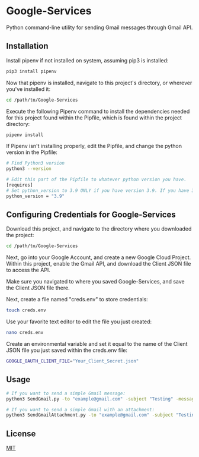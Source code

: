 # Google-Services

Python command-line utility for sending Gmail messages through Gmail API.

  

## Installation

Install pipenv if not installed on system, assuming pip3 is installed:

  

```bash
pip3 install pipenv
```

Now that pipenv is installed, navigate to this project's directory, or wherever you've installed it:

  

```bash
cd /path/to/Google-Services
```

Execute the following Pipenv command to install the dependencies needed for this project found within the Pipfile, which is found within the project directory:

```bash
pipenv install
```

If Pipenv isn't installing properly, edit the Pipfile, and change the python version in the Pipfile:
```bash
# Find Python3 version
python3 --version

# Edit this part of the Pipfile to whatever python version you have. 
[requires]
# Set python_version to 3.9 ONLY if you have version 3.9. If you have 3.8 or 3.7 set it to that
python_version = "3.9"
```
## Configuring Credentials for Google-Services

  

Download this project, and navigate to the directory where you downloaded the project:

```bash
cd /path/to/Google-Services
```

  

Next, go into your Google Account, and create a new Google Cloud Project. Within this project, enable the Gmail API, and download the Client JSON file to access the API.

Make sure you navigated to where you saved Google-Services, and save the Client JSON file there.

  

Next, create a file named "creds.env" to store credentials:
```bash
touch creds.env
```

Use your favorite text editor to edit the file you just created:

```bash
nano creds.env
```

Create an environmental variable and set it equal to the name of the Client JSON file you just saved within the creds.env file:

```bash
GOOGLE_OAUTH_CLIENT_FILE="Your_Client_Secret.json"
```

  
  

## Usage

```bash
# If you want to send a simple Gmail message:
python3 SendGmail.py -to "example@gmail.com" -subject "Testing" -message "Testing testing"

# If you want to send a simple Gmail with an attachment:
python3 SendGmailAttachment.py -to "example@gmail.com" -subject "Testing" -attachment "/home/user/test.png"
```

  

## License

[MIT](https://choosealicense.com/licenses/mit/)
